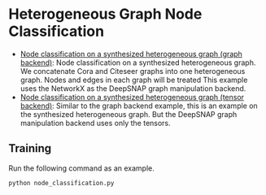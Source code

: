 # Heterogeneous Graph Node Classification

* [Node classification on a synthesized heterogeneous graph (graph backend)](node_classification.py): Node classification on a synthesized heterogeneous graph. We concatenate Cora and Citeseer graphs into one heterogeneous graph. Nodes and edges in each graph will be treated  This example uses the NetworkX as the DeepSNAP graph manipulation backend.
* [Node classification on a synthesized heterogeneous graph (tensor backend)](node_classification_tensor.py): Similar to the graph backend example, this is an example on the synthesized heterogeneous graph. But the DeepSNAP graph manipulation backend uses only the tensors.

## Training

Run the following command as an example.

```sh
python node_classification.py
```